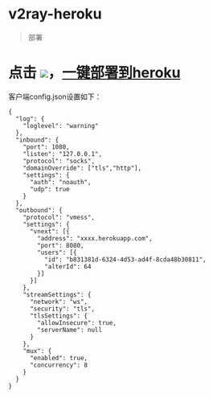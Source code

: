 # v2ray-heroku
> 部署
# 点击 [![](https://www.herokucdn.com/deploy/button.png)](https://heroku.com/deploy?template=https://github.com/xuiv/v2ray-heroku)，[一键部署到heroku](https://heroku.com/deploy?template=https://github.com/xuiv/v2ray-heroku)

客户端config.json设置如下：
```
{
  "log": {
    "loglevel": "warning"
  },
  "inbound": {
    "port": 1080,
    "listen": "127.0.0.1",
    "protocol": "socks",
    "domainOverride": ["tls","http"],
    "settings": {
      "auth": "noauth",
      "udp": true
    }
  },
  "outbound": {
    "protocol": "vmess",
    "settings": {
      "vnext": [{
        "address": "xxxx.herokuapp.com",
        "port": 8080,
        "users": [{
          "id": "b831381d-6324-4d53-ad4f-8cda48b30811",
          "alterId": 64
        }]
      }]
    },
    "streamSettings": {
      "network": "ws",
      "security": "tls",
      "tlsSettings": {
        "allowInsecure": true,
        "serverName": null
      }
    },
    "mux": {
      "enabled": true,
      "concurrency": 8
    }
  }
}
```
